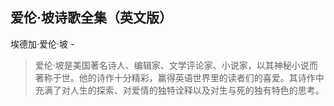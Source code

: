 ## 爱伦·坡诗歌全集（英文版）

埃德加·爱伦·坡  -  

> 爱伦·坡是美国著名诗人、编辑家、文学评论家、小说家，以其神秘小说而著称于世。他的诗作十分精彩，赢得英语世界里的读者们的喜爱。其诗作中充满了对人生的探索、对爱情的独特诠释以及对生与死的独有特色的思考。

